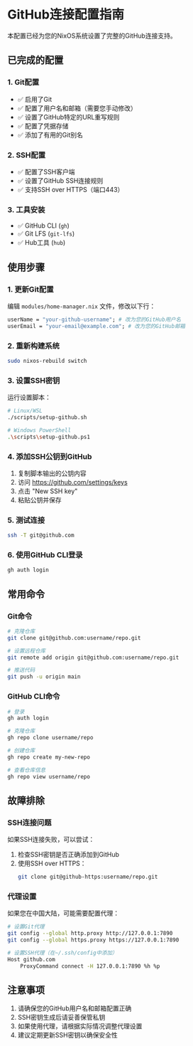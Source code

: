 # GitHub连接配置指南

本配置已经为您的NixOS系统设置了完整的GitHub连接支持。

## 已完成的配置

### 1. Git配置
- ✅ 启用了Git
- ✅ 配置了用户名和邮箱（需要您手动修改）
- ✅ 设置了GitHub特定的URL重写规则
- ✅ 配置了凭据存储
- ✅ 添加了有用的Git别名

### 2. SSH配置
- ✅ 配置了SSH客户端
- ✅ 设置了GitHub SSH连接规则
- ✅ 支持SSH over HTTPS（端口443）

### 3. 工具安装
- ✅ GitHub CLI (`gh`)
- ✅ Git LFS (`git-lfs`)
- ✅ Hub工具 (`hub`)

## 使用步骤

### 1. 更新Git配置
编辑 `modules/home-manager.nix` 文件，修改以下行：
```nix
userName = "your-github-username"; # 改为您的GitHub用户名
userEmail = "your-email@example.com"; # 改为您的GitHub邮箱
```

### 2. 重新构建系统
```bash
sudo nixos-rebuild switch
```

### 3. 设置SSH密钥
运行设置脚本：
```bash
# Linux/WSL
./scripts/setup-github.sh

# Windows PowerShell
.\scripts\setup-github.ps1
```

### 4. 添加SSH公钥到GitHub
1. 复制脚本输出的公钥内容
2. 访问 https://github.com/settings/keys
3. 点击 "New SSH key"
4. 粘贴公钥并保存

### 5. 测试连接
```bash
ssh -T git@github.com
```

### 6. 使用GitHub CLI登录
```bash
gh auth login
```

## 常用命令

### Git命令
```bash
# 克隆仓库
git clone git@github.com:username/repo.git

# 设置远程仓库
git remote add origin git@github.com:username/repo.git

# 推送代码
git push -u origin main
```

### GitHub CLI命令
```bash
# 登录
gh auth login

# 克隆仓库
gh repo clone username/repo

# 创建仓库
gh repo create my-new-repo

# 查看仓库信息
gh repo view username/repo
```

## 故障排除

### SSH连接问题
如果SSH连接失败，可以尝试：
1. 检查SSH密钥是否正确添加到GitHub
2. 使用SSH over HTTPS：
   ```bash
   git clone git@github-https:username/repo.git
   ```

### 代理设置
如果您在中国大陆，可能需要配置代理：
```bash
# 设置Git代理
git config --global http.proxy http://127.0.0.1:7890
git config --global https.proxy https://127.0.0.1:7890

# 设置SSH代理（在~/.ssh/config中添加）
Host github.com
    ProxyCommand connect -H 127.0.0.1:7890 %h %p
```

## 注意事项

1. 请确保您的GitHub用户名和邮箱配置正确
2. SSH密钥生成后请妥善保管私钥
3. 如果使用代理，请根据实际情况调整代理设置
4. 建议定期更新SSH密钥以确保安全性
